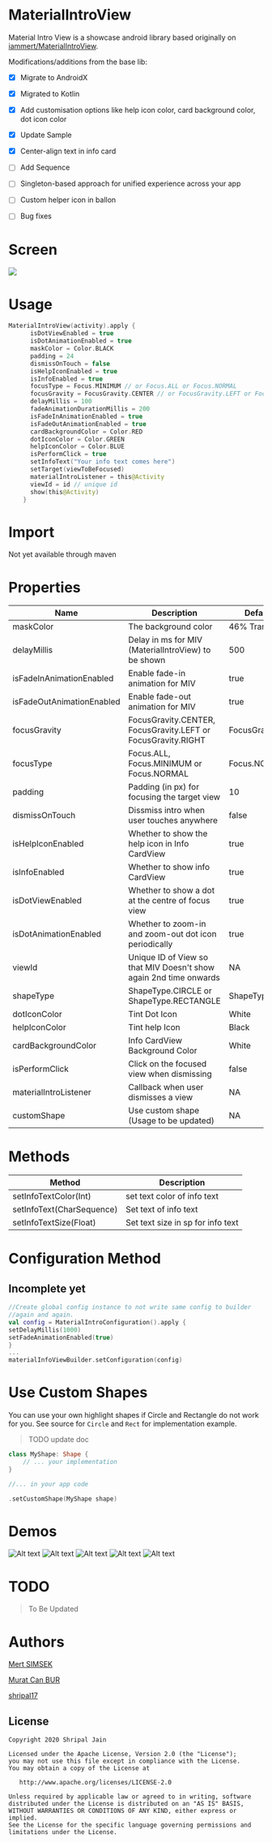 # MaterialIntroView
Material Intro View is a showcase android library based originally on [iammert/MaterialIntroView](https://github.com/iammert/MaterialIntroView).

Modifications/additions from the base lib:
- [x] Migrate to AndroidX
- [x] Migrated to Kotlin
- [x] Add customisation options like help icon color, card background color, dot icon color
- [x] Update Sample
- [x] Center-align text in info card
- [ ] Add Sequence
- [ ] Singleton-based approach for unified experience across your app
- [ ] Custom helper icon in ballon
- [ ] Bug fixes


# Screen
<img src="https://raw.githubusercontent.com/shripal17/MaterialIntroView/master/art/materialintroviewgif.gif"/>

# Usage
```kotlin
MaterialIntroView(activity).apply {
      isDotViewEnabled = true
      isDotAnimationEnabled = true
      maskColor = Color.BLACK
      padding = 24
      dismissOnTouch = false
      isHelpIconEnabled = true
      isInfoEnabled = true
      focusType = Focus.MINIMUM // or Focus.ALL or Focus.NORMAL
      focusGravity = FocusGravity.CENTER // or FocusGravity.LEFT or FocusGravity.RIGHT
      delayMillis = 100
      fadeAnimationDurationMillis = 200
      isFadeInAnimationEnabled = true
      isFadeOutAnimationEnabled = true
      cardBackgroundColor = Color.RED
      dotIconColor = Color.GREEN
      helpIconColor = Color.BLUE
      isPerformClick = true
      setInfoText("Your info text comes here")
      setTarget(viewToBeFocused)
      materialIntroListener = this@Activity
      viewId = id // unique id
      show(this@Activity)
    }
```

# Import
Not yet available through maven

# Properties
| Name        | Description                    | Default Value |
|-------------|--------------------------------|---------------|
|maskColor    | The background color           | 46% Transparent |
|delayMillis  | Delay in ms for MIV (MaterialIntroView) to be shown  | 500 |
| isFadeInAnimationEnabled | Enable fade-in animation for MIV | true |
| isFadeOutAnimationEnabled | Enable fade-out animation for MIV | true |
|focusGravity | FocusGravity.CENTER, FocusGravity.LEFT or FocusGravity.RIGHT | FocusGravity.CENTER |
| focusType | Focus.ALL, Focus.MINIMUM or Focus.NORMAL | Focus.NORMAL|
| padding | Padding (in px) for focusing the target view | 10 |
| dismissOnTouch | Dissmiss intro when user touches anywhere | false |
| isHelpIconEnabled| Whether to show the help icon in Info CardView | true |
| isInfoEnabled | Whether to show info CardView | true |
| isDotViewEnabled | Whether to show a dot at the centre of focus view | true |
| isDotAnimationEnabled | Whether to zoom-in and zoom-out dot icon periodically | true |
| viewId | Unique ID of View so that MIV Doesn't show again 2nd time onwards | NA |
| shapeType | ShapeType.CIRCLE or ShapeType.RECTANGLE | ShapeType.CIRCLE |
| dotIconColor | Tint Dot Icon | White |
| helpIconColor | Tint help Icon | Black |
| cardBackgroundColor | Info CardView Background Color | White |
| isPerformClick | Click on the focused view when dismissing | false |
| materialIntroListener | Callback when user dismisses a view | NA |
| customShape | Use custom shape (Usage to be updated) | NA |

# Methods
| Method        | Description                    |
|-------------|--------------------------------|
| setInfoTextColor(Int) | set text color of info text |
| setInfoText(CharSequence) | Set text of info text |
| setInfoTextSize(Float) | Set text size in sp for info text|

# Configuration Method
## Incomplete yet
```kotlin
//Create global config instance to not write same config to builder
//again and again.
val config = MaterialIntroConfiguration().apply {
setDelayMillis(1000)
setFadeAnimationEnabled(true)
}
...
materialInfoViewBuilder.setConfiguration(config)
```

# Use Custom Shapes
You can use your own highlight shapes if Circle and Rectangle do not work for you. See source for `Circle` and `Rect` for implementation example.
> TODO update doc
```kotlin
class MyShape: Shape {
    // ... your implementation
}

//... in your app code

.setCustomShape(MyShape shape)

```

# Demos
![Alt text](/art/art_drawer.png?raw=true)
![Alt text](/art/art_focus_all.png?raw=true)
![Alt text](/art/art_focus_normal.png?raw=true)
![Alt text](/art/art_gravity_left.png?raw=true)
![Alt text](/art/art_rectangle.png?raw=true)
# TODO
> To Be Updated

# Authors

[Mert SIMSEK](https://github.com/iammert)

[Murat Can BUR](https://github.com/muratcanbur)

[shripal17](https://github.com/shripal17)

License
--------


    Copyright 2020 Shripal Jain

    Licensed under the Apache License, Version 2.0 (the "License");
    you may not use this file except in compliance with the License.
    You may obtain a copy of the License at

       http://www.apache.org/licenses/LICENSE-2.0

    Unless required by applicable law or agreed to in writing, software
    distributed under the License is distributed on an "AS IS" BASIS,
    WITHOUT WARRANTIES OR CONDITIONS OF ANY KIND, either express or implied.
    See the License for the specific language governing permissions and
    limitations under the License.







